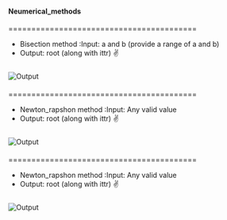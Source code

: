 #### Neumerical_methods
=========================================
* Bisection method :Input: a and b (provide a range of a and b)
* Output: root (along with ittr)
:v:
#####
![Output](https://github.com/UgrasenaReborn/Numerical-Methods/blob/main/bisection_method/output.jpg)

####
=========================================
* Newton_rapshon method :Input: Any valid value
* Output: root (along with ittr)
:v:
#####
![Output](https://github.com/UgrasenaReborn/Numerical-Methods/blob/main/newton%20raphson/output.jpg)

####
=========================================
* Newton_rapshon method :Input: Any valid value
* Output: root (along with ittr)
:v:
#####
![Output](https://github.com/UgrasenaReborn/Numerical-Methods/blob/main/Gaus-seidel/output.jpg)
